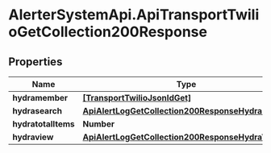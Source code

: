 # AlerterSystemApi.ApiTransportTwilioGetCollection200Response

## Properties

Name | Type | Description | Notes
------------ | ------------- | ------------- | -------------
**hydramember** | [**[TransportTwilioJsonldGet]**](TransportTwilioJsonldGet.md) |  | 
**hydrasearch** | [**ApiAlertLogGetCollection200ResponseHydraSearch**](ApiAlertLogGetCollection200ResponseHydraSearch.md) |  | [optional] 
**hydratotalItems** | **Number** |  | [optional] 
**hydraview** | [**ApiAlertLogGetCollection200ResponseHydraView**](ApiAlertLogGetCollection200ResponseHydraView.md) |  | [optional] 



